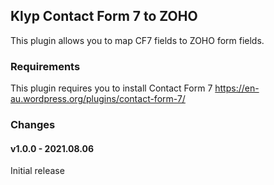 ## Klyp Contact Form 7 to ZOHO
This plugin allows you to map CF7 fields to ZOHO form fields.

### Requirements
This plugin requires you to install Contact Form 7
https://en-au.wordpress.org/plugins/contact-form-7/

### Changes

#### v1.0.0 - 2021.08.06
Initial release